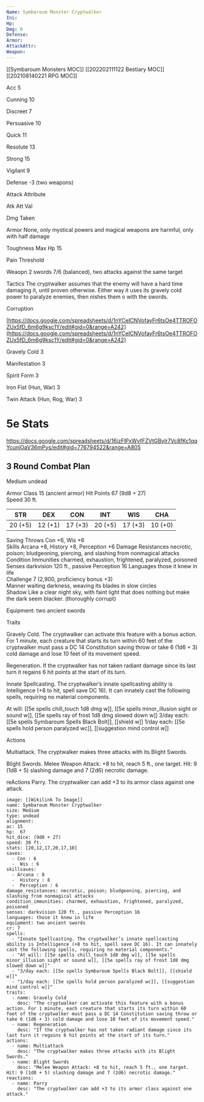 ```yaml
---
Name: Symbaroum Monster Cryptwalker
Ini: 
Hp: 
Dmg: 0
Defense: 
Armor: 
AttackAttr: 
Weapon: 
---
```

[[Symbaroum Monsters MOC]]
[[202202111122 Bestiary MOC]]
[[202108140221 RPG MOC]]

Acc 5

Cunning 10

Discreet 7

Persuasive 10

Quick 11

Resolute 13

Strong 15

Vigilant 9

Defense -3 (two weapons)

Attack Attribute

Atk Att Val

Dmg Taken

Armor None, only mystical powers and magical weapons are harmful, only with half damage

Toughness Max Hp 15

Pain Threshold

Weaopn 2 swords 7/6 (balanced), two attacks against the same target

Tactics The cryptwalker assumes that the enemy will have a hard time damaging it, until proven otherwise. Either way it uses its gravely cold power to paralyze enemies, then nishes them o with the swords.

Corruption

[https://docs.google.com/spreadsheets/d/1nYCeICNVofayFr6tsOe4TTROFOZUx5fD_6m6g9ksc1Y/edit#gid=0&range=A242](https://docs.google.com/spreadsheets/d/1nYCeICNVofayFr6tsOe4TTROFOZUx5fD_6m6g9ksc1Y/edit#gid=0&range=A242)

Gravely Cold 3

Manifestation 3

Spirit Form 3

Iron Fist (Hun, War) 3

Twin Attack (Hun, Rog, War) 3

# 5e Stats 
https://docs.google.com/spreadsheets/d/16jzFlPxWvfFZVtGBylr7Vc8fKc1qqYcunjOaV36mPys/edit#gid=776794522&range=A805
## 3 Round Combat Plan

Medium undead

Armor Class 15 (ancient armor) Hit Points 67 (9d8 + 27)  
Speed 30 ft.

 

| STR     | DEX     | CON     | INT     | WIS     | CHA     |
| ------- | ------- | ------- | ------- | ------- | ------- |
| 20 (+5) | 12 (+1) | 17 (+3) | 20 (+5) | 17 (+3) | 10 (+0) |
 
  

Saving Throws Con +6, Wis +6  
Skills Arcana +8, History +8, Perception +6
Damage Resistances necrotic, poison; bludgeoning, piercing, and slashing from nonmagical attacks
Condition Immunities charmed, exhaustion, frightened, paralyzed, poisoned  
Senses darkvision 120 ft., passive Perception 16 
Languages those it knew in life  
Challenge 7 (2,900, proficiency bonus +3)  
Manner waiting darkness, weaving its blades in slow circles  
Shadow Like a clear night sky, with faint light that does nothing but make the dark seem blacker. (thoroughly corrupt) 

Equipment: two ancient swords

Traits

Gravely Cold. The cryptwalker can activate this feature with a bonus action. For 1 minute, each creature that starts its turn within 60 feet of the cryptwalker must pass a DC 14 Constitution saving throw or take 6 (1d6 + 3) cold damage and lose 10 feet of its movement speed.

Regeneration. If the cryptwalker has not taken radiant damage since its last turn it regains 6 hit points at the start of its turn.

Innate Spellcasting. The cryptwalker’s innate spellcasting ability is Intelligence (+8 to hit, spell save DC 16). It can innately cast the following spells, requiring no material components.

At will: [[5e spells chill_touch 1d8 dmg w]], [[5e spells minor_illusion sight or sound w]], [[5e spells ray of frost 1d8 dmg slowed down w]]
3/day each: [[5e spells Symbaroum Spells Black Bolt]], [[shield w]]
1/day each: [[5e spells hold person paralyzed wc]], [[suggestion mind control w]]


Actions

Multiattack. The cryptwalker makes three attacks with its Blight Swords.

Blight Swords. Melee Weapon Attack: +8 to hit, reach  5 ft., one target. Hit: 9 (1d8 + 5) slashing damage and 7 (2d6) necrotic damage.

 reActions
Parry. The cryptwalker can add +3 to its armor class against one attack.

```statblock
image: [[Wikilink To Image]]
name: Symbaroum Monster Cryptwalker
size: Medium
type: undead
alignment:
ac: 15
hp:  67
hit_dice: (9d8 + 27)
speed: 30 ft.
stats: [20,12,17,20,17,10]
saves:
  - Con : 6
  -  Wis : 6
skillsaves:
  - Arcana : 8
  -  History : 8
  -  Perception : 6
damage_resistances: necrotic, poison; bludgeoning, piercing, and slashing from nonmagical attacks
condition_immunities: charmed, exhaustion, frightened, paralyzed, poisoned
senses: darkvision 120 ft., passive Perception 16
languages: those it knew in life
equipment: two ancient swords
cr: 7
spells:
  - "Innate Spellcasting. The cryptwalker’s innate spellcasting ability is Intelligence (+8 to hit, spell save DC 16). It can innately cast the following spells, requiring no material components."
  - "At will: [[5e spells chill_touch 1d8 dmg w]], [[5e spells minor_illusion sight or sound w]], [[5e spells ray of frost 1d8 dmg slowed down w]]"
  - "3/day each: [[5e spells Symbaroum Spells Black Bolt]], [[shield w]]"
  - "1/day each: [[5e spells hold person paralyzed wc]], [[suggestion mind control w]]"
traits:
  - name: Gravely Cold
    desc: "The cryptwalker can activate this feature with a bonus action. For 1 minute, each creature that starts its turn within 60 feet of the cryptwalker must pass a DC 14 Constitution saving throw or take 6 (1d6 + 3) cold damage and lose 10 feet of its movement speed."
  - name: Regeneration
    desc: "If the cryptwalker has not taken radiant damage since its last turn it regains 6 hit points at the start of its turn."
actions:
  - name: Multiattack
    desc: "The cryptwalker makes three attacks with its Blight Swords."
  - name: Blight Swords
    desc: "Melee Weapon Attack: +8 to hit, reach 5 ft., one target. Hit: 9 (1d8 + 5) slashing damage and 7 (2d6) necrotic damage."
reactions:
  - name: Parry
    desc: "The cryptwalker can add +3 to its armor class against one attack."
```